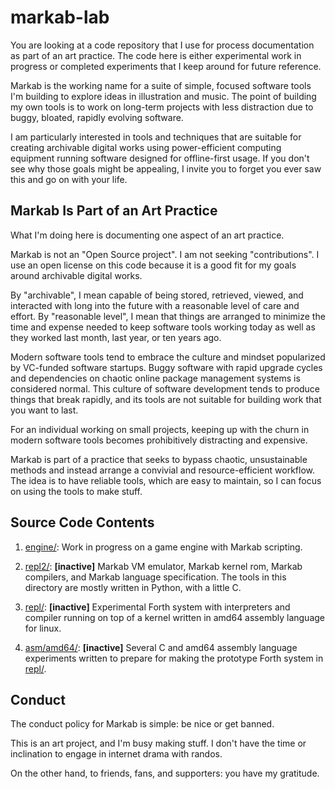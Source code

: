 # markab-lab

You are looking at a code repository that I use for process documentation as
part of an art practice. The code here is either experimental work in progress
or completed experiments that I keep around for future reference.

Markab is the working name for a suite of simple, focused software tools I'm
building to explore ideas in illustration and music. The point of building my
own tools is to work on long-term projects with less distraction due to buggy,
bloated, rapidly evolving software.

I am particularly interested in tools and techniques that are suitable for
creating archivable digital works using power-efficient computing equipment
running software designed for offline-first usage. If you don't see why those
goals might be appealing, I invite you to forget you ever saw this and go on
with your life.


## Markab Is Part of an Art Practice

What I'm doing here is documenting one aspect of an art practice.

Markab is not an "Open Source project". I am not seeking "contributions". I use
an open license on this code because it is a good fit for my goals around
archivable digital works.

By "archivable", I mean capable of being stored, retrieved, viewed, and
interacted with long into the future with a reasonable level of care and
effort. By "reasonable level", I mean that things are arranged to minimize the
time and expense needed to keep software tools working today as well as they
worked last month, last year, or ten years ago.

Modern software tools tend to embrace the culture and mindset popularized by
VC-funded software startups. Buggy software with rapid upgrade cycles and
dependencies on chaotic online package management systems is considered normal.
This culture of software development tends to produce things that break rapidly,
and its tools are not suitable for building work that you want to last.

For an individual working on small projects, keeping up with the churn in
modern software tools becomes prohibitively distracting and expensive.

Markab is part of a practice that seeks to bypass chaotic, unsustainable
methods and instead arrange a convivial and resource-efficient workflow. The
idea is to have reliable tools, which are easy to maintain, so I can focus on
using the tools to make stuff.


## Source Code Contents

1. [engine/](engine): Work in progress on a game engine with Markab scripting.

2. [repl2/](repl2):  **[inactive]** Markab VM emulator, Markab kernel rom,
   Markab compilers, and Markab language specification. The tools in this
   directory are mostly written in Python, with a little C.

3. [repl/](repl):  **[inactive]** Experimental Forth system with interpreters
   and compiler running on top of a kernel written in amd64 assembly language
   for linux.

4. [asm/amd64/](asm/amd64): **[inactive]** Several C and amd64 assembly language
   experiments written to prepare for making the prototype Forth system in
   [repl/](repl).


## Conduct

The conduct policy for Markab is simple: be nice or get banned.

This is an art project, and I'm busy making stuff. I don't have the time or
inclination to engage in internet drama with randos.

On the other hand, to friends, fans, and supporters: you have my gratitude.
